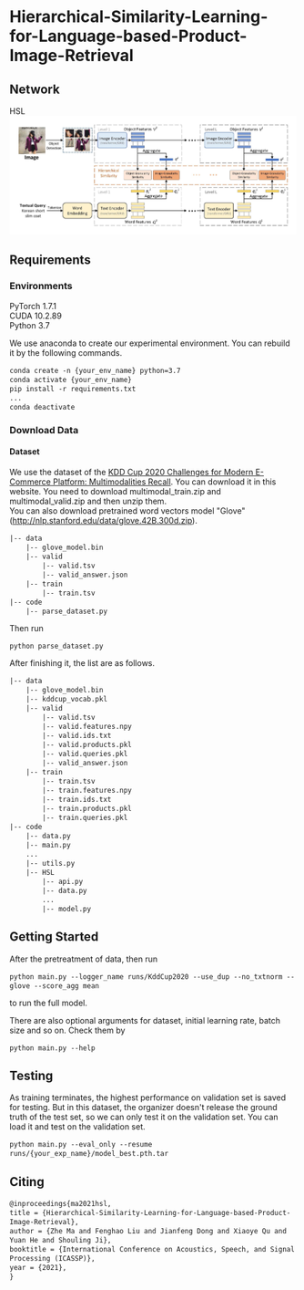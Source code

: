 # Hierarchical-Similarity-Learning-for-Language-based-Product-Image-Retrieval

## Network
HSL
![Image](https://github.com/liufh1/HSL/blob/main/img/pipelinebig.jpg)

## Requirements

### Environments
PyTorch 1.7.1  
CUDA 10.2.89  
Python 3.7  

We use anaconda to create our experimental environment. You can rebuild it by the following commands.


```
conda create -n {your_env_name} python=3.7  
conda activate {your_env_name}  
pip install -r requirements.txt  
...
conda deactivate 
```


### Download Data
#### Dataset  
We use the dataset of the [KDD Cup 2020 Challenges for Modern E-Commerce Platform: Multimodalities Recall](https://tianchi.aliyun.com/competition/entrance/231786/information). You can download it in this website. You need to download multimodal_train.zip and multimodal_valid.zip and then unzip them.  
You can also download pretrained word vectors model "Glove" (http://nlp.stanford.edu/data/glove.42B.300d.zip).
```
|-- data
    |-- glove_model.bin
    |-- valid
        |-- valid.tsv
        |-- valid_answer.json
    |-- train
        |-- train.tsv
|-- code
    |-- parse_dataset.py
```
Then run 
```
python parse_dataset.py
```
After finishing it, the list are as follows.  
```
|-- data
    |-- glove_model.bin
    |-- kddcup_vocab.pkl
    |-- valid
        |-- valid.tsv
        |-- valid.features.npy
        |-- valid.ids.txt
        |-- valid.products.pkl
        |-- valid.queries.pkl
        |-- valid_answer.json
    |-- train
        |-- train.tsv
        |-- train.features.npy
        |-- train.ids.txt
        |-- train.products.pkl
        |-- train.queries.pkl
|-- code
    |-- data.py
    |-- main.py
    ...
    |-- utils.py
    |-- HSL
        |-- api.py
        |-- data.py
        ...
        |-- model.py
```
## Getting Started
After the pretreatment of data, then run
```
python main.py --logger_name runs/KddCup2020 --use_dup --no_txtnorm --glove --score_agg mean
```
to run the full model.  
  
There are also optional arguments for dataset, initial learning rate, batch size and so on. Check them by
```
python main.py --help
```
## Testing
As training terminates, the highest performance on validation set is saved for testing. But in this dataset, the organizer doesn't release the ground truth of the test set, so we can only test it on the validation set. You can load it and test on the validation set.
```
python main.py --eval_only --resume runs/{your_exp_name}/model_best.pth.tar
```
## Citing
```
@inproceedings{ma2021hsl,
title = {Hierarchical-Similarity-Learning-for-Language-based-Product-Image-Retrieval},
author = {Zhe Ma and Fenghao Liu and Jianfeng Dong and Xiaoye Qu and Yuan He and Shouling Ji},
booktitle = {International Conference on Acoustics, Speech, and Signal Processing (ICASSP)},
year = {2021},
}
```
